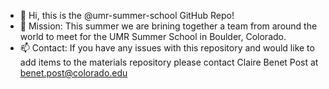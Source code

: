 - 👋 Hi, this is the @umr-summer-school GitHub Repo!
- 🌱 Mission: This summer we are brining together a team from around the world to meet for the UMR Summer School in Boulder, Colorado. 
- 📫 Contact: If you have any issues with this repository and would like to add items to the materials repository please contact Claire Benet Post at benet.post@colorado.edu

<!---
umr-summer-school/umr-summer-school is a ✨ special ✨ repository because its `README.md` (this file) appears on your GitHub profile.
You can click the Preview link to take a look at your changes.
--->
